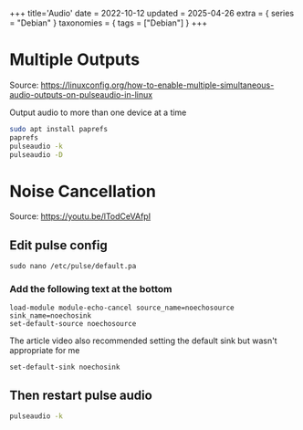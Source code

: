 +++
title='Audio'
date = 2022-10-12
updated = 2025-04-26
extra = { series = "Debian" }
taxonomies = { tags = ["Debian"] }
+++

# Multiple Outputs

Source: <https://linuxconfig.org/how-to-enable-multiple-simultaneous-audio-outputs-on-pulseaudio-in-linux>

Output audio to more than one device at a time

```sh
sudo apt install paprefs
paprefs
pulseaudio -k
pulseaudio -D
```

# Noise Cancellation

Source: <https://youtu.be/lTodCeVAfpI>

## Edit pulse config

```
sudo nano /etc/pulse/default.pa
```

### Add the following text at the bottom

```
load-module module-echo-cancel source_name=noechosource sink_name=noechosink
set-default-source noechosource
```

The article video also recommended setting the default sink but wasn't appropriate for me

```
set-default-sink noechosink
```

## Then restart pulse audio

```sh
pulseaudio -k
```
